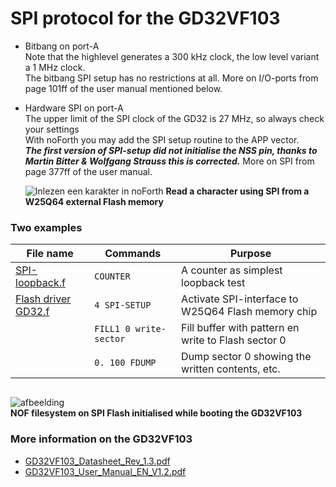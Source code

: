 # SPI protocol for the GD32VF103 
- Bitbang on port-A  
  Note that the highlevel generates a 300 kHz clock, the low level variant a 1 MHz clock.  
  The bitbang SPI setup has no restrictions at all. More on I/O-ports from page 101ff
  of the user manual mentioned below.
- Hardware SPI on port-A  
  The upper limit of the SPI clock of the GD32 is 27 MHz, so always check your settings  
  With noForth you may add the SPI setup routine to the APP vector.  
  ***The first version  of SPI-setup did not initialise the NSS pin, thanks to Martin Bitter & Wolfgang Strauss this is corrected.*** 
  More on SPI from page 377ff of the user manual.
  
  ![Inlezen een karakter in noForth](https://user-images.githubusercontent.com/11397265/120066830-9a2a3d00-c078-11eb-8c5e-d7b48160e945.jpg)
****Read a character using SPI from a W25Q64 external Flash memory****

### Two examples

| File name | Commands | Purpose |  
| ------------------- | ------------------- | ---------------------- |
| [SPI-loopback.f](https://github.com/embeddingforth/Communication-protocols/blob/main/SPI/GD32VF/noForth/SPI-loopback.f)  | `COUNTER` | A counter as simplest loopback test |
| [Flash driver GD32.f](https://github.com/embeddingforth/Communication-protocols/blob/main/SPI/GD32VF/noForth/Flash%20driver%20GD32.f)  | `4 SPI-SETUP`| Activate SPI-interface to W25Q64 Flash memory chip| 
|                        | `FILL1 0 write-sector` | Fill buffer with pattern en write to Flash sector 0 |  
|                        | `0. 100 FDUMP` |  Dump sector 0 showing the written contents, etc. |

```

```
![afbeelding](https://user-images.githubusercontent.com/11397265/120901097-fffa6400-c638-11eb-9777-d6ff3f77e155.png)  
**NOF filesystem on SPI Flash initialised while booting the GD32VF103**  

  
  
### More information on the GD32VF103
- [GD32VF103_Datasheet_Rev_1.3.pdf](http://gd32mcu.com/download/down/document_id/221/path_type/1)
- [GD32VF103_User_Manual_EN_V1.2.pdf](http://gd32mcu.com/download/down/document_id/222/path_type/1)

